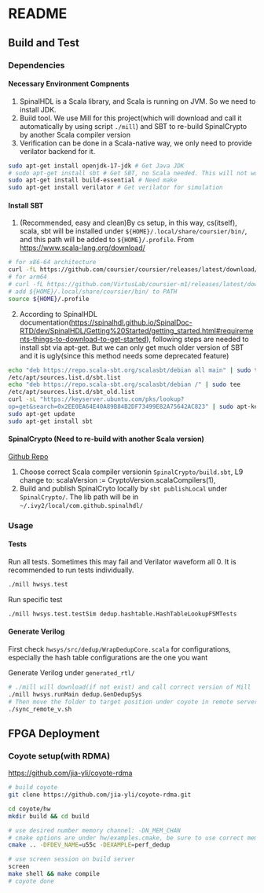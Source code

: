 # README


## Build and Test

### Dependencies

#### Necessary Environment Compnents

1. SpinalHDL is a Scala library, and Scala is running on JVM. So we need to install JDK.
2. Build tool. We use Mill for this project(which will download and call it automatically by using script `./mill`) and SBT to re-build SpinalCrypto by another Scala compiler version
2. Verification can be done in a Scala-native way, we only need to provide verilator backend for it.

```Bash
sudo apt-get install openjdk-17-jdk # Get Java JDK
# sudo apt-get install sbt # Get SBT, no Scala needed. This will not work because SBT is not in the resolving path of apt-get
sudo apt-get install build-essential # Need make
sudo apt-get install verilator # Get verilator for simulation
```

#### Install SBT
1. (Recommended, easy and clean)By cs setup, in this way, cs(itself), scala, sbt will be installed under
`${HOME}/.local/share/coursier/bin/`, and this path will be added to `${HOME}/.profile`.
From https://www.scala-lang.org/download/

```Bash
# for x86-64 architecture
curl -fL https://github.com/coursier/coursier/releases/latest/download/cs-x86_64-pc-linux.gz | gzip -d > cs && chmod +x cs && ./cs setup
# for arm64
# curl -fL https://github.com/VirtusLab/coursier-m1/releases/latest/download/cs-aarch64-pc-linux.gz | gzip -d > cs && chmod +x cs && ./cs setup
# add ${HOME}/.local/share/coursier/bin/ to PATH
source ${HOME}/.profile
```

2. According to SpinalHDL documentation(https://spinalhdl.github.io/SpinalDoc-RTD/dev/SpinalHDL/Getting%20Started/getting_started.html#requirements-things-to-download-to-get-started), following steps are needed to install sbt via apt-get. But we can only get much older version of SBT and it is ugly(since this method needs some deprecated feature)
```Bash
echo "deb https://repo.scala-sbt.org/scalasbt/debian all main" | sudo tee
/etc/apt/sources.list.d/sbt.list
echo "deb https://repo.scala-sbt.org/scalasbt/debian /" | sudo tee
/etc/apt/sources.list.d/sbt_old.list
curl -sL "https://keyserver.ubuntu.com/pks/lookup?
op=get&search=0x2EE0EA64E40A89B84B2DF73499E82A75642AC823" | sudo apt-key add
sudo apt-get update
sudo apt-get install sbt
```


#### SpinalCrypto (Need to re-build with another Scala version)
[Github Repo](https://github.com/SpinalHDL/SpinalCrypto)

1. Choose correct Scala compiler versionin `SpinalCrypto/build.sbt`, L9 change to: scalaVersion := CryptoVersion.scalaCompilers(1),
2. Build and publish SpinalCryto locally by `sbt publishLocal` under `SpinalCrypto/`. The lib path will be in `~/.ivy2/local/com.github.spinalhdl/`

### Usage
#### Tests
Run all tests. Sometimes this may fail and Verilator waveform all 0. It is recommended to run tests individually.
```bash
./mill hwsys.test
```

Run specific test
```Bash
./mill hwsys.test.testSim dedup.hashtable.HashTableLookupFSMTests
```

#### Generate Verilog
First check `hwsys/src/dedup/WrapDedupCore.scala` for configurations, especially the hash table configurations are the one you want 

Generate Verilog under `generated_rtl/`
```Bash
# ./mill will download(if not exist) and call correct version of Mill
./mill hwsys.runMain dedup.GenDedupSys
# Then move the folder to target position under coyote in remote server.
./sync_remote_v.sh
```

## FPGA Deployment
### Coyote setup(with RDMA)

<!-- https://github.com/rbshi/coyote/tree/dev_dlm -->
https://github.com/jia-yli/coyote-rdma

```Bash
# build coyote
git clone https://github.com/jia-yli/coyote-rdma.git

cd coyote/hw
mkdir build && cd build

# use desired number memory channel: -DN_MEM_CHAN
# cmake options are under hw/examples.cmake, be sure to use correct mem channels: set(N_CARD_AXI ${NUM_FSM + 1}), where NUM_FSM is the number of FSM in hash table, +1 for the memory manager.
cmake .. -DFDEV_NAME=u55c -DEXAMPLE=perf_dedup

# use screen session on build server
screen
make shell && make compile
# coyote done
```